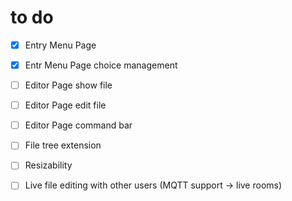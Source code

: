 # to do

- [x] Entry Menu Page
- [x] Entr Menu Page choice management 

- [ ] Editor Page show file
- [ ] Editor Page edit file
- [ ] Editor Page command bar
- [ ] File tree extension
- [ ] Resizability 

- [ ] Live file editing with other users (MQTT support -> live rooms)
